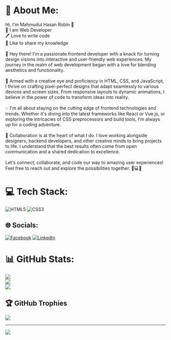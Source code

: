 # 💫 About Me:
Hi, I'm Mahmudul Hasan Robin 👋<br>👑 I am Web Developer <br>🖊️ Love to write code <br>🎤 Like to share my knowledge<br><br>👋 Hey there! I'm a passionate frontend developer with a knack for turning design visions into interactive and user-friendly web experiences. My journey in the realm of web development began with a love for blending aesthetics and functionality.<br><br>🎨 Armed with a creative eye and proficiency in HTML, CSS, and JavaScript, I thrive on crafting pixel-perfect designs that adapt seamlessly to various devices and screen sizes. From responsive layouts to dynamic animations, I believe in the power of code to transform ideas into reality.<br><br>💡 I'm all about staying on the cutting edge of frontend technologies and trends. Whether it's diving into the latest frameworks like React or Vue.js, or exploring the intricacies of CSS preprocessors and build tools, I'm always up for a coding adventure.<br><br>🤝 Collaboration is at the heart of what I do. I love working alongside designers, backend developers, and other creative minds to bring projects to life. I understand that the best results often come from open communication and a shared dedication to excellence.<br><br>Let's connect, collaborate, and code our way to amazing user experiences! Feel free to reach out and explore the possibilities together. 🚀💻🌐

# 💻 Tech Stack:
![HTML5](https://img.shields.io/badge/html5-%23E34F26.svg?style=for-the-badge&logo=html5&logoColor=white) ![CSS3](https://img.shields.io/badge/css3-%231572B6.svg?style=for-the-badge&logo=css3&logoColor=white)

## 🌐 Socials:
[![Facebook](https://img.shields.io/badge/Facebook-%231877F2.svg?logo=Facebook&logoColor=white)](https://facebook.com/https://www.facebook.com/mahmudul001) [![LinkedIn](https://img.shields.io/badge/LinkedIn-%230077B5.svg?logo=linkedin&logoColor=white)](https://linkedin.com/in/https://www.linkedin.com/in/mahmudul001/) 

# 📊 GitHub Stats:
![](https://github-readme-stats.vercel.app/api?username=mahmudul-001&theme=blue-green&hide_border=true&include_all_commits=true&count_private=true)<br/>
![](https://github-readme-streak-stats.herokuapp.com/?user=mahmudul-001&theme=blue-green&hide_border=true)<br/>
![](https://github-readme-stats.vercel.app/api/top-langs/?username=mahmudul-001&theme=blue-green&hide_border=true&include_all_commits=true&count_private=true&layout=compact)

## 🏆 GitHub Trophies
![](https://github-profile-trophy.vercel.app/?username=mahmudul-001&theme=juicyfresh&no-frame=true&no-bg=true&margin-w=4)

---
[![](https://visitcount.itsvg.in/api?id=mahmudul-001&icon=0&color=0)](https://visitcount.itsvg.in)
